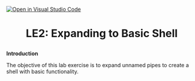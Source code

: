 [![Open in Visual Studio Code](https://classroom.github.com/assets/open-in-vscode-c66648af7eb3fe8bc4f294546bfd86ef473780cde1dea487d3c4ff354943c9ae.svg)](https://classroom.github.com/online_ide?assignment_repo_id=8762743&assignment_repo_type=AssignmentRepo)
# <p align="center">LE2: Expanding to Basic Shell<p>

**Introduction**

The objective of this lab exercise is to expand unnamed pipes to create a shell with basic functionality.